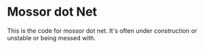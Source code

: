 # Mossor dot Net 
This is the code for mossor dot net.  It's often under construction or unstable or being messed with.
